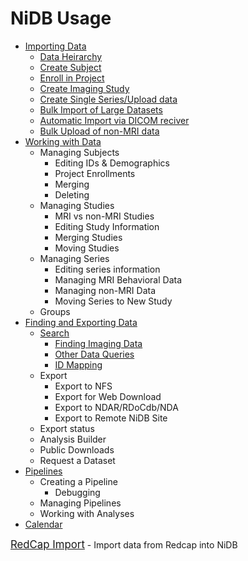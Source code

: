 # NiDB Usage

- <a href="importing-data.html">Importing Data</a>
  - <a href="importing-data.html#data-heirarchy">Data Heirarchy</a>
  - <a href="importing-data.html#create-subject">Create Subject</a>
  - <a href="importing-data.html#enroll-in-project">Enroll in Project</a>
  - <a href="importing-data.html#create-imaging-study">Create Imaging Study</a>
  - <a href="importing-data.html#create-single-seriesupload-data">Create Single Series/Upload data</a>
  - <a href="importing-data.html#bulk-import-of-large-datasets">Bulk Import of Large Datasets</a>
  - <a href="importing-data.html#automatic-import-via-dicom-receiver">Automatic Import via DICOM reciver</a>
  - <a href="importing-data.html#bulk-upload-of-non-mri-data">Bulk Upload of non-MRI data</a>
- <a href="working-with-data.html">Working with Data</a>
  - Managing Subjects
    - Editing IDs & Demographics
    - Project Enrollments
    - Merging
    - Deleting
  - Managing Studies
    - MRI vs non-MRI Studies
    - Editing Study Information
    - Merging Studies
    - Moving Studies
  - Managing Series
    - Editing series information
    - Managing MRI Behavioral Data
    - Managing non-MRI Data
    - Moving Series to New Study
  - Groups
- <a href="finding-data.html">Finding and Exporting Data</a>
  - <a href="finding-data.html#search">Search</a>
    - <a href="finding-data.html#finding-imaging-date">Finding Imaging Data</a>
    - <a href="finding-data.html#other-data-queries">Other Data Queries</a>
    - <a href="finding-data.html#id-mapping">ID Mapping</a>
  - Export
    - Export to NFS
    - Export for Web Download
    - Export to NDAR/RDoCdb/NDA
    - Export to Remote NiDB Site
  - Export status
  - Analysis Builder
  - Public Downloads
  - Request a Dataset
- <a href="pipelines.html">Pipelines</a>
  - Creating a Pipeline
    - Debugging
  - Managing Pipelines
  - Working with Analyses
- <a href="calendar.html">Calendar</a>

<a href="redcapimport.md" style="font-size: larger;">RedCap Import</a> - Import data from Redcap into NiDB
